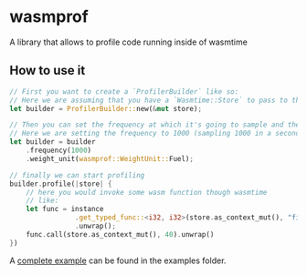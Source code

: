 # wasmprof

A library that allows to profile code running inside of wasmtime

## How to use it

```rust
// First you want to create a `ProfilerBuilder` like so:
// Here we are assuming that you have a `Wasmtime::Store` to pass to the builder.
let builder = ProfilerBuilder::new(&mut store);

// Then you can set the frequency at which it's going to sample and the kind of weight to use:
// Here we are setting the frequency to 1000 (sampling 1000 in a second) and we chose `Fuel` as the weight
let builder = builder
    .frequency(1000)
    .weight_unit(wasmprof::WeightUnit::Fuel);

// finally we can start profiling
builder.profile(|store| {
    // here you would invoke some wasm function though wasmtime
    // like:
    let func = instance
                .get_typed_func::<i32, i32>(store.as_context_mut(), "fib")
                .unwrap();
    func.call(store.as_context_mut(), 40).unwrap()
})
```

A [complete example](https://github.com/Shopify/wasmprof/blob/main/examples/basic.rs) can be found in the examples folder.

